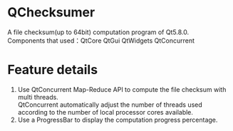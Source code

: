 # QChecksumer
A file checksum(up to 64bit) computation program of Qt5.8.0.  
Components that used：QtCore QtGui QtWidgets QtConcurrent
# Feature details
1. Use QtConcurrent Map-Reduce API to compute the file checksum with multi threads.  
QtConcurrent automatically adjust the number of threads used according to the number of local processor cores available.  
2. Use a ProgressBar to display the computation progress percentage.
